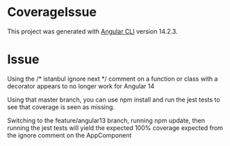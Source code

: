 # CoverageIssue

This project was generated with [Angular CLI](https://github.com/angular/angular-cli) version 14.2.3.

# Issue

Using the /* istanbul ignore next */ comment on a function or class with a decorator appears to no longer work for Angular 14

Using that master branch, you can use npm install and run the jest tests to see that coverage is seen as missing.

Switching to the feature/angular13 branch, running npm update, then running the jest tests will yield the expected 100% coverage expected from the ignore comment on the AppComponent
